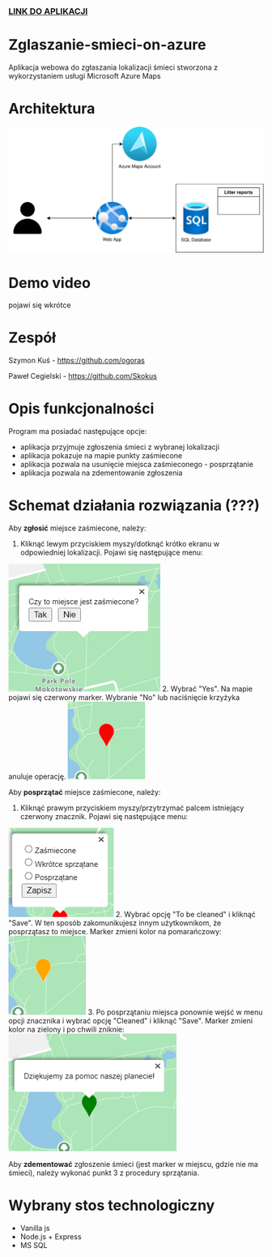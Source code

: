 ### **[LINK DO APLIKACJI](http://zglaszanie-smieci.azurewebsites.net/)**

# Zglaszanie-smieci-on-azure
Aplikacja webowa do zgłaszania lokalizacji śmieci stworzona z wykorzystaniem usługi Microsoft Azure Maps

# Architektura
<img src="docs/architecture.svg">

# Demo video
pojawi się wkrótce

# Zespół
Szymon Kuś - https://github.com/ogoras

Paweł Cegielski - https://github.com/Skokus

# Opis funkcjonalności
Program ma posiadać następujące opcje:
* aplikacja przyjmuje zgłoszenia śmieci z wybranej lokalizacji
* aplikacja pokazuje na mapie punkty zaśmiecone
* aplikacja pozwala na usunięcie miejsca zaśmieconego - posprzątanie
* aplikacja pozwala na zdementowanie zgłoszenia

# Schemat działania rozwiązania (???)
Aby **zgłosić** miejsce zaśmiecone, należy:
  1. Kliknąć lewym przyciskiem myszy/dotknąć krótko ekranu w odpowiedniej lokalizacji. Pojawi się następujące menu:
<img src="docs/screenshots/question.png">
  2. Wybrać "Yes". Na mapie pojawi się czerwony marker. Wybranie "No" lub naciśnięcie krzyżyka anuluje operację.
<img src="docs/screenshots/red_marker.png">

Aby **posprzątać** miejsce zaśmiecone, należy:
  1. Kliknąć prawym przyciskiem myszy/przytrzymać palcem istniejący czerwony znacznik. Pojawi się następujące menu:
<img src="docs/screenshots/marker_options.png">
  2. Wybrać opcję "To be cleaned" i kliknąć "Save". W ten sposób zakomunikujesz innym użytkownikom, że posprzątasz to miejsce. Marker zmieni kolor na pomarańczowy:
<img src="docs/screenshots/orange_marker.png">
  3. Po posprzątaniu miejsca ponownie wejść w menu opcji znacznika i wybrać opcję "Cleaned" i kliknąć "Save". Marker zmieni kolor na zielony i po chwili zniknie:
<img src="docs/screenshots/green_marker.png">

Aby **zdementować** zgłoszenie śmieci (jest marker w miejscu, gdzie nie ma śmieci), należy wykonać punkt 3 z procedury sprzątania.

# Wybrany stos technologiczny
* Vanilla js
* Node.js + Express
* MS SQL

